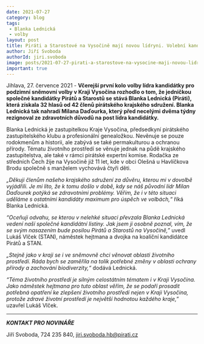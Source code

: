 ```yaml
---
date: 2021-07-27
category: blog
tags:
 - Blanka Lednická
 - volby
layout: post
title: Piráti a Starostové na Vysočině mají novou lídryni. Volební kandidátku povede Blanka Lednická
author: Jiří Svoboda
authorId: jiri.svoboda
image: posts/2021-07-27-pirati-a-starostove-na-vysocine-maji-novou-lidryni.png
important: true
---
```


Jihlava, 27. července 2021 - **Včerejší první kolo volby lídra kandidátky pro podzimní sněmovní volby v Kraji Vysočina rozhodlo o tom, že jedničkou společné kandidátky Pirátů a Starostů se stává Blanka Lednická (Piráti), která získala 32 hlasů od 42 členů pirátského krajského sdružení. Blanka Lednická tak nahradí Milana Daďourka, který před necelými dvěma týdny rezignoval ze zdravotních důvodů na post lídra kandidátky.**

Blanka Lednická je zastupitelkou Kraje Vysočina, předsedkyní pirátského zastupitelského klubu a profesionální genealožkou. Nevěnuje se pouze rodokmenům a historii, ale zabývá se také permakulturou a ochranou přírody. Tématu životního prostředí se věnuje jednak na půdě krajského zastupitelstva, ale také v rámci pirátské expertní komise. Rodačka ze středních Čech žije na Vysočině již 11 let, kde v obci Olešná u Havlíčkova Brodu společně s manželem vychovává čtyři děti.

*„Děkuji členům našeho krajského sdružení za důvěru, kterou mi v dovolbě vyjádřili. Je mi líto, že k tomu došlo v době, kdy se náš původní lídr Milan Daďourek potýká se zdravotními problémy. Věřím, že i v této situaci uděláme s ostatními kandidáty maximum pro úspěch ve volbách,“* říká Blanka Lednická.

*“Oceňuji odvahu, se kterou v nelehké situaci převzala Blanka Lednická vedení naší společné kandidátní listiny. Jak jsem ji osobně poznal, vím, že se svým nasazením bude posilou Pirátů a Starostů na Vysočině,”* uvedl Lukáš Vlček (STAN), náměstek hejtmana a dvojka na koaliční kandidátce Pirátů a STAN.

*„Stejně jako v kraji se i ve sněmovně chci věnovat oblasti životního prostředí. Ráda bych se zaměřila na tolik potřebné změny v oblasti ochrany přírody a zachování biodiverzity,“* dodává Lednická.

*“Téma životního prostředí je silným celostátním tématem i v Kraji Vysočina. Jako náměstek hejtmana pro tuto oblast věřím, že se podaří prosadit potřebná opatření ke zlepšení životního prostředí nejen v Kraji Vysočina, protože zdravé životní prostředí je největší hodnotou každého kraje,”* uzavřel Lukáš Vlček.

---

***KONTAKT PRO NOVINÁŘE*** 

Jiří Svoboda, 724 235 840, <jiri.svoboda.hb@pirati.cz>
